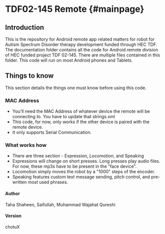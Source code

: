 # TDF02-145 Remote {#mainpage}

## Introduction

This is the repository for Android remote app related matters for robot for Autism Spectrum Disorder therapy development funded through HEC TDF. The documentation folder contains all the code for Android remote division of HEC funded project TDF 02-145. There are multiple files contained in this folder. This code will run on most Android phones and Tablets.

## Things to know

This section details the things one must know before using this code.

### MAC Address 

* You'll need the MAC Address of whatever device the remote will be connecting to. You have to update that strings.xml
* This code, for now, only works if the other device is paired with the remote device. 
* It only supports Serial Communication.

### What works how

* There are three section - Expression, Locomotion, and Speaking
* Expressions will change on short presses. Long presses play audio files. For now, these mp3s have to be present in the "face device".
* Locomotion simply moves the robot by a "1000" steps of the encoder.
* Speaking features custom text message sending, pitch control, and pre-written most used phrases.

#### Author

Taha Shaheen, Saifullah, Muhammad Wajahat Qureshi

#### Version

chotuX

